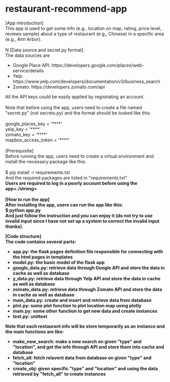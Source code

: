 # restaurant-recommend-app
[App introduction]<br>
This app is used to get some info (e.g., location on map, rating, price level, reviews sample) about a type of restaurant (e.g., Chinese) in a specific area (e.g., Ann Arbor). <br>
<br>
N
[Data source and secret.py format] <br>
The data sources are <br>
<ul>
<li>Google Place API: https://developers.google.com/places/web-service/details </li>
<li>Yelp: https://www.yelp.com/developers/documentation/v3/business_search </li>
<li>Zomato: https://developers.zomato.com/api </li>
</ul>
All the API keys could be easily applied by registrating an account.<br><br>
Note that before using the app, users need to create a file named "secret.py" (not secrets.py) and the format should be looked like this:<br>
<br>
google_places_key = '****'<br>
yelp_key = '****'<br>
zomato_key = '****'<br>
mapbox_access_token = '****'<br>
<br>
[Prerequisite]<br>
Before running the app, users need to create a virtual environment and install the necessary package like this:<br>
<br>
$ pip install -r requirements.txt
<br>
And the required packages are listed in "requirements.txt" <br>
<strong>Users are required to log in a poorly account before using the app<./strong><br>
<br>
[How to run the app]<br>
After installing the app, users can run the app like this:<br>
$ python app.py
<br>
And just follow the instruction and you can enjoy it (do not try to use invalid input since I have not set up a system to correct the invalid input thanks).<br>

[Code structure]<br>
The code contains several parts:
<ul>
<li>app.py: the flask pages definition file responsible for connecting with the html pages in templates</li>
<li>model.py: the basic model of the flask app</li>
<li>google_data.py: retrieve data through Google API and store the data in cache as well as database</li>
<li>y_data.py: retrieve data through Yelp API and store the data in cache as well as database</li>
<li>zomato_data.py: retrieve data through Zomato API and store the data in cache as well as database</li>
<li>main_data.py: create and insert and retrieve data from database</li>
<li>plot.py: some plot function to plot location map using plotly</li>
<li>main.py: some other function to get new data and create instances</li>
<li>test.py: unittest</li>
</ul>
Note that each restaurant info will be store temporarily as an instance and the main functions are like:
<ul>
<li>make_new_search: make a new search on given "type" and "location", and get the info through API and store them into cache and database</li>
<li>fetch_all: fetch relavent data from database on given "type" and "location"</li>
<li>create_obj: given specific "type" and "location" and using the data retrieved by "fetch_all" to create instances</li>
</ul>
